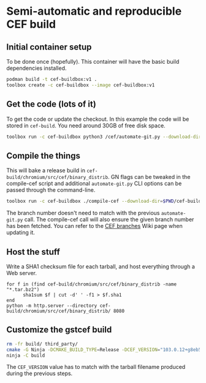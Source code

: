 
# Semi-automatic and reproducible CEF build

## Initial container setup

To be done once (hopefully). This container will have the basic build dependencies installed.

```bash
podman build -t cef-buildbox:v1 .
toolbox create -c cef-buildbox --image cef-buildbox:v1
```

## Get the code (lots of it)

To get the code or update the checkout. In this example the code will be stored in `cef-build`. You need around 30GB of free disk space.

```bash
toolbox run -c cef-buildbox python3 /cef/automate-git.py --download-dir=$PWD/cef-build --branch=5195 --no-distrib --no-build
```

## Compile the things

This will bake a release build in `cef-build/chromium/src/cef/binary_distrib`.
GN flags can be tweaked in the compile-cef script and additional
`automate-git.py` CLI options can be passed through the command-line.

```bash
toolbox run -c cef-buildbox ./compile-cef --download-dir=$PWD/cef-build --branch=5195 --no-debug-build
```

The branch number doesn't need to match with the previous `automate-git.py`
call. The compile-cef call will also ensure the given branch number has been
fetched. You can refer to the [CEF
branches](https://bitbucket.org/chromiumembedded/cef/wiki/BranchesAndBuilding.md)
Wiki page when updating it.

## Host the stuff

Write a SHA1 checksum file for each tarball, and host everything through a Web server.

```fish
for f in (find cef-build/chromium/src/cef/binary_distrib -name "*.tar.bz2")
      sha1sum $f | cut -d' ' -f1 > $f.sha1
end
python -m http.server --directory cef-build/chromium/src/cef/binary_distrib/ 8080
```

## Customize the gstcef build

```bash
rm -fr build/ third_party/
cmake -G Ninja -DCMAKE_BUILD_TYPE=Release -DCEF_VERSION="103.0.12+g8eb56c7+chromium-103.0.5060.134" -DCEF_BUILDS_HOMEPAGE_URL="http://0.0.0.0:8080/" -B build -S .
ninja -C build
```

The `CEF_VERSION` value has to match with the tarball filename produced during
the previous steps.
